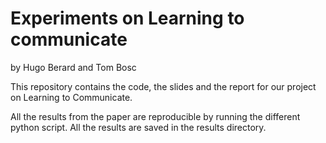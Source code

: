 # Experiments on Learning to communicate
by Hugo Berard and Tom Bosc

This repository contains the code, the slides and the report for our project on Learning to Communicate.

All the results from the paper are reproducible by running the different python script. All the results are saved in the results directory. 

